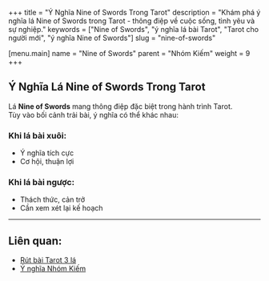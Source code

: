 +++
title = "Ý Nghĩa Nine of Swords Trong Tarot"
description = "Khám phá ý nghĩa lá Nine of Swords trong Tarot - thông điệp về cuộc sống, tình yêu và sự nghiệp."
keywords = ["Nine of Swords", "ý nghĩa lá bài Tarot", "Tarot cho người mới", "ý nghĩa Nine of Swords"]
slug = "nine-of-swords"

[menu.main]
name = "Nine of Swords"
parent = "Nhóm Kiếm"
weight = 9
+++

## Ý Nghĩa Lá Nine of Swords Trong Tarot

Lá **Nine of Swords** mang thông điệp đặc biệt trong hành trình Tarot.  
Tùy vào bối cảnh trải bài, ý nghĩa có thể khác nhau:

### Khi lá bài xuôi:
- Ý nghĩa tích cực  
- Cơ hội, thuận lợi  

### Khi lá bài ngược:
- Thách thức, cản trở  
- Cần xem xét lại kế hoạch  

---

## Liên quan:
- [Rút bài Tarot 3 lá](../../)
- [Ý nghĩa Nhóm Kiếm](../)
